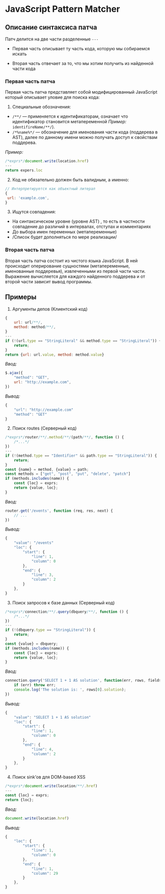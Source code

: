 # JavaScript Pattern Matcher

## Описание синтаксиса патча

Патч делится на две части разделенные `---`

* Первая часть описывает ту часть кода, которую мы собираемся искать

* Вторая часть отвечает за то, что мы хотим получить из найденной части кода

### Первая часть патча

Первая часть патча представляет собой модифицированный JavaScript который описывает уловие для поиска кода:

1. Специальные обозначения:

* `/**/` — применяется к идентификаторам, означает что идентификатор становится метапеременной
*Пример:* `identifireName/**/`).
* `/*%name%*/`  — обозначение для именования части кода (поддерева в AST), далее по данному имени можно получать доступ к свойствам поддерева.

*Пример:*

```javascript
/*exprs*/document.write(location.href)
---
return expers.loc
```  

2. Код не обязательно должен быть валидным, а именно:

```javascript
// Интерпретируется как объектный литерал
{
 url: 'example.com', 
}
```

3. Ищутся совпадения:

* На синтаксическом уровне (уровне AST) , то есть в частности совпадение до различий в интервалах, отступах и комментариях
* До выбора имен переменных (метапеременные)
* /Список будет дополняться по мере реализации/

### Вторая часть патча

Вторая часть патча состоит из чистого языка JavaScript.
В ней происходит оперирование сущностями (метапеременные, именованные поддеревья), извлеченными из первой части части.
Выражение вычисляется для каждого найденного поддерева и от второй части зависит вывод программы.

## Примеры

1. Аргументы депов (Клиентский код)

```javascript
{
    url: url/**/,
    method: method/**/,
}
---
if (!(url.type == "StringLiteral" && method.type == "StringLiteral")) {
    return;
}
return {url: url.value, method: method.value}
```

*Ввод:*

```javascript
$.ajax({
    "method": "GET",
    url: "http://example.com",
})
```

*Вывод:*

```javascript
{
    "url": "http://example.com"
    "method": "GET"
}
```

2. Поиск routes (Серверный код)

```javascript
/*exprs*/router/**/.method/**/(path/**/, function () {
    /*...*/
})
---
if (!(method.type == "Identifier" && path.type == "StringLiteral")) {
    return;
}
const {name} = method, {value} = path;
const methods = ["get", "post", "put", "delete", "patch"]
if (methods.includes(name)) {
    const {loc} = exprs;
    return {value, loc};
}
```

*Ввод:*

```javascript
router.get('/events', function (req, res, next) {
    // ...
})
```

*Вывод:*

```javascript
{
    "value": "/events"
    "loc": {
        "start": {
            "line": 1,
            "column": 0
        },
        "end": {
            "line": 3,
            "column": 2
        }
    },
}
```

3. Поиск запросов к базе данных (Серверный код)

```javascript
/*exprs*/connection/**/.query(dbquery/**/, function () {
    /*...*/
})
---
if (!(dbquery.type == "StringLiteral")) {
    return;
}
const {value} = dbquery;
if (methods.includes(name)) {
    const {loc} = exprs;
    return {value, loc};
}
```

*Ввод:*

```javascript
connection.query('SELECT 1 + 1 AS solution', function(err, rows, fields) {
    if (err) throw err;
    console.log('The solution is: ', rows[0].solution);
})
```

*Вывод:*

```javascript
{
    "value": "SELECT 1 + 1 AS solution"
    "loc": {
        "start": {
            "line": 1,
            "column": 0
        },
        "end": {
            "line": 4,
            "column": 2
        }
    },
}
```

4. Поиск sink’ов для DOM-based XSS

```javascript
/*exprs*/document.write(location/**/.href)
---
const {loc} = exprs;
return {loc};
```

*Ввод:*

```javascript
document.write(location.href)
```

*Вывод:*

```javascript
{
    "loc": {
        "start": {
            "line": 1,
            "column": 0
        },
        "end": {
            "line": 1,
            "column": 29
        }
    },
}
```

